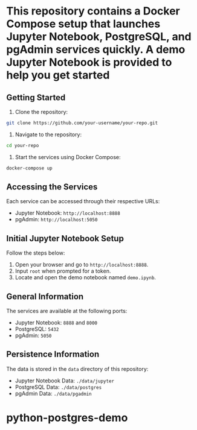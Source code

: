 # This repository contains a Docker Compose setup that launches Jupyter Notebook, PostgreSQL, and pgAdmin services quickly. A demo Jupyter Notebook is provided to help you get started

## Getting Started

1. Clone the repository:

```bash
git clone https://github.com/your-username/your-repo.git
```

1. Navigate to the repository:

```bash
cd your-repo
```

1. Start the services using Docker Compose:

```bash
docker-compose up
```

## Accessing the Services

Each service can be accessed through their respective URLs:

- Jupyter Notebook: `http://localhost:8888`
- pgAdmin: `http://localhost:5050`

## Initial Jupyter Notebook Setup

Follow the steps below:

1. Open your browser and go to `http://localhost:8888`.
2. Input `root` when prompted for a token.
3. Locate and open the demo notebook named `demo.ipynb`.

## General Information

The services are available at the following ports:

- Jupyter Notebook: `8888` and `8000`
- PostgreSQL: `5432`
- pgAdmin: `5050`

## Persistence Information

The data is stored in the `data` directory of this repository:

- Jupyter Notebook Data: `./data/jupyter`
- PostgreSQL Data: `./data/postgres`
- pgAdmin Data: `./data/pgadmin`
# python-postgres-demo
